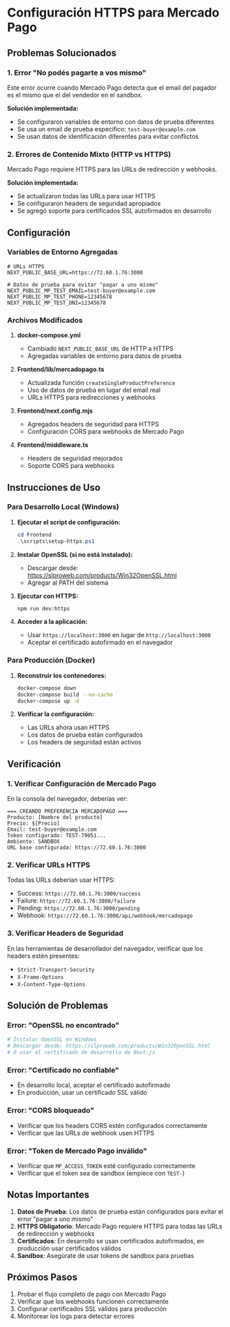 # Configuración HTTPS para Mercado Pago

## Problemas Solucionados

### 1. Error "No podés pagarte a vos mismo"
Este error ocurre cuando Mercado Pago detecta que el email del pagador es el mismo que el del vendedor en el sandbox.

**Solución implementada:**
- Se configuraron variables de entorno con datos de prueba diferentes
- Se usa un email de prueba específico: `test-buyer@example.com`
- Se usan datos de identificación diferentes para evitar conflictos

### 2. Errores de Contenido Mixto (HTTP vs HTTPS)
Mercado Pago requiere HTTPS para las URLs de redirección y webhooks.

**Solución implementada:**
- Se actualizaron todas las URLs para usar HTTPS
- Se configuraron headers de seguridad apropiados
- Se agregó soporte para certificados SSL autofirmados en desarrollo

## Configuración

### Variables de Entorno Agregadas

```env
# URLs HTTPS
NEXT_PUBLIC_BASE_URL=https://72.60.1.76:3000

# Datos de prueba para evitar "pagar a uno mismo"
NEXT_PUBLIC_MP_TEST_EMAIL=test-buyer@example.com
NEXT_PUBLIC_MP_TEST_PHONE=12345678
NEXT_PUBLIC_MP_TEST_DNI=12345678
```

### Archivos Modificados

1. **docker-compose.yml**
   - Cambiado `NEXT_PUBLIC_BASE_URL` de HTTP a HTTPS
   - Agregadas variables de entorno para datos de prueba

2. **Frontend/lib/mercadopago.ts**
   - Actualizada función `createSingleProductPreference`
   - Uso de datos de prueba en lugar del email real
   - URLs HTTPS para redirecciones y webhooks

3. **Frontend/next.config.mjs**
   - Agregados headers de seguridad para HTTPS
   - Configuración CORS para webhooks de Mercado Pago

4. **Frontend/middleware.ts**
   - Headers de seguridad mejorados
   - Soporte CORS para webhooks

## Instrucciones de Uso

### Para Desarrollo Local (Windows)

1. **Ejecutar el script de configuración:**
   ```powershell
   cd Frontend
   .\scripts\setup-https.ps1
   ```

2. **Instalar OpenSSL (si no está instalado):**
   - Descargar desde: https://slproweb.com/products/Win32OpenSSL.html
   - Agregar al PATH del sistema

3. **Ejecutar con HTTPS:**
   ```bash
   npm run dev:https
   ```

4. **Acceder a la aplicación:**
   - Usar `https://localhost:3000` en lugar de `http://localhost:3000`
   - Aceptar el certificado autofirmado en el navegador

### Para Producción (Docker)

1. **Reconstruir los contenedores:**
   ```bash
   docker-compose down
   docker-compose build --no-cache
   docker-compose up -d
   ```

2. **Verificar la configuración:**
   - Las URLs ahora usan HTTPS
   - Los datos de prueba están configurados
   - Los headers de seguridad están activos

## Verificación

### 1. Verificar Configuración de Mercado Pago

En la consola del navegador, deberías ver:
```
=== CREANDO PREFERENCIA MERCADOPAGO ===
Producto: [Nombre del producto]
Precio: $[Precio]
Email: test-buyer@example.com
Token configurado: TEST-79051...
Ambiente: SANDBOX
URL base configurada: https://72.60.1.76:3000
```

### 2. Verificar URLs HTTPS

Todas las URLs deberían usar HTTPS:
- Success: `https://72.60.1.76:3000/success`
- Failure: `https://72.60.1.76:3000/failure`
- Pending: `https://72.60.1.76:3000/pending`
- Webhook: `https://72.60.1.76:3000/api/webhook/mercadopago`

### 3. Verificar Headers de Seguridad

En las herramientas de desarrollador del navegador, verificar que los headers estén presentes:
- `Strict-Transport-Security`
- `X-Frame-Options`
- `X-Content-Type-Options`

## Solución de Problemas

### Error: "OpenSSL no encontrado"
```bash
# Instalar OpenSSL en Windows
# Descargar desde: https://slproweb.com/products/Win32OpenSSL.html
# O usar el certificado de desarrollo de Next.js
```

### Error: "Certificado no confiable"
- En desarrollo local, aceptar el certificado autofirmado
- En producción, usar un certificado SSL válido

### Error: "CORS bloqueado"
- Verificar que los headers CORS estén configurados correctamente
- Verificar que las URLs de webhook usen HTTPS

### Error: "Token de Mercado Pago inválido"
- Verificar que `MP_ACCESS_TOKEN` esté configurado correctamente
- Verificar que el token sea de sandbox (empiece con `TEST-`)

## Notas Importantes

1. **Datos de Prueba**: Los datos de prueba están configurados para evitar el error "pagar a uno mismo"
2. **HTTPS Obligatorio**: Mercado Pago requiere HTTPS para todas las URLs de redirección y webhooks
3. **Certificados**: En desarrollo se usan certificados autofirmados, en producción usar certificados válidos
4. **Sandbox**: Asegúrate de usar tokens de sandbox para pruebas

## Próximos Pasos

1. Probar el flujo completo de pago con Mercado Pago
2. Verificar que los webhooks funcionen correctamente
3. Configurar certificados SSL válidos para producción
4. Monitorear los logs para detectar errores 